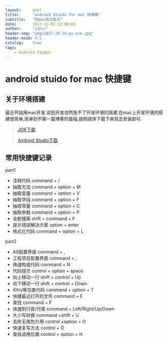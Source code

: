 ```yaml
---
layout:     post
title:      "android stuido for mac 快捷键"
subtitle:   "向mac势力低头"
date:       2017-12-02 12:00:00
author:     "ishir"
header-img: "img/2017-10-15-ps-one.jpg"
header-mask: 0.5
catalog:    true
tags:
    - Android Studio
---
```

**<font size="5">  </font>**

# android stuido for mac 快捷键

## 关于环境搭建
最近开始用mac开发.说到开发自然免不了开发环境的搭建,在mac上开发环境的搭建很简单,简单到不需一篇博客的篇幅,按照顺序下载下来双击安装即可.
>[JDK下载](http://www.oracle.com/technetwork/java/javase/downloads/jdk8-downloads-2133151.html)

>[Android Studio下载](https://developer.android.google.cn/studio/index.html)

## 常用快捷键记录
part1

- 注释代码 command + /
- 抽取方法 command + option + M
- 抽取变量 command + option + V
- 抽取字段 command + option + F
- 抽取常量 command + option + C
- 抽取参数 command + option + P
- 全剧搜索	shift + command + F
- 提示错误解决方案	option + enter	
- 格式化代码 command + option + L

part2


- AS配置界面 command + ,
- 工程项目配置界面 command + ;
- 快速构成代码 command + N
- 代码提示 control + option + space
- 向上移动一行 shift + control + Up
- 向下移动一行 shift + control + Down
- if/try等包裹代码 command + option + T
- 快捷最近打开的文件 command + E
- 查找 command + F
- 快速到行首/行尾 command + Left/Right/Up/Down
- 大小写转换 command +shift + U
- 去除无用包引用 control +option + O
- 快速复写方法 control + O
- 查找调用位置 control + option + H

